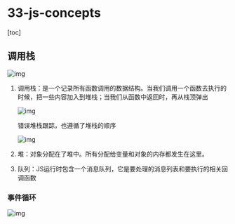 # 33-js-concepts

[toc]

## 调用栈

![img](https://miro.medium.com/max/374/1*ZSFHnq9iMHIApVLcgwczPQ.png)

1. 调用栈：是一个记录所有函数调用的数据结构。当我们调用一个函数去执行的时候，把一些内容加入到堆栈；当我们从函数中返回时，再从栈顶弹出

   ![img](https://miro.medium.com/max/750/1*E3zTWtEOiDWw7d0n7Vp-mA.gif)

   错误堆栈跟踪，也遵循了堆栈的顺序

   ![img](https://miro.medium.com/max/875/1*JctnBGRAYmQQPeMsgXUi0A.png)

2. 堆：对象分配在了堆中。所有分配给变量和对象的内存都发生在这里。
3. 队列：JS运行时包含一个消息队列，它是要处理的消息列表和要执行的相关回调函数

### 事件循环

![img](https://miro.medium.com/max/875/1*-MMBHKy_ZxCrouecRqvsBg.png)